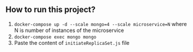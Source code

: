 ## How to run this project?

1. `docker-compose up -d --scale mongo=4 --scale microservice=N` where N is number of instances of the microservice
2. `docker-compose exec mongo mongo`
3. Paste the content of `initiateReplicaSet.js` file